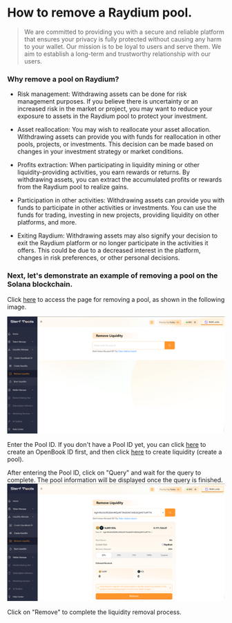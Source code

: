 # How to remove a Raydium pool.

> We are committed to providing you with a secure and reliable platform that ensures your privacy is fully protected without causing any harm to your wallet. Our mission is to be loyal to users and serve them. We aim to establish a long-term and trustworthy relationship with our users.

### Why remove a pool on Raydium?

- Risk management: Withdrawing assets can be done for risk management purposes. If you believe there is uncertainty or an increased risk in the market or project, you may want to reduce your exposure to assets in the Raydium pool to protect your investment.

- Asset reallocation: You may wish to reallocate your asset allocation. Withdrawing assets can provide you with funds for reallocation in other pools, projects, or investments. This decision can be made based on changes in your investment strategy or market conditions.

- Profits extraction: When participating in liquidity mining or other liquidity-providing activities, you earn rewards or returns. By withdrawing assets, you can extract the accumulated profits or rewards from the Raydium pool to realize gains.

- Participation in other activities: Withdrawing assets can provide you with funds to participate in other activities or investments. You can use the funds for trading, investing in new projects, providing liquidity on other platforms, and more.

- Exiting Raydium: Withdrawing assets may also signify your decision to exit the Raydium platform or no longer participate in the activities it offers. This could be due to a decreased interest in the platform, changes in risk preferences, or other personal decisions.

### Next, let's demonstrate an example of removing a pool on the Solana blockchain.
Click [here](https://slerf.tools/lp/remove)  to access the page for removing a pool, as shown in the following image.

![Alt text](./img/remoteLP_1.jpg)

Enter the Pool ID. If you don't have a Pool ID yet, you can click [here](https://slerf.tools/lp/openbook) to create an OpenBook ID first, and then click [here](https://slerf.tools/lp/add) to create liquidity (create a pool).

After entering the Pool ID, click on "Query" and wait for the query to complete. The pool information will be displayed once the query is finished.
![Alt text](./img/remoteLP_2.jpg)

Click on "Remove" to complete the liquidity removal process.






